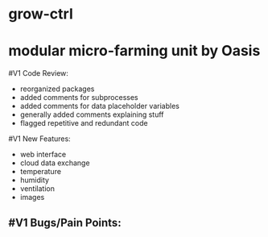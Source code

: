 # grow-ctrl
# modular micro-farming unit by Oasis 

#V1 Code Review:
- reorganized packages
- added comments for subprocesses 
- added comments for data placeholder variables
- generally added comments explaining stuff
- flagged repetitive and redundant code

#V1 New Features:
- web interface
- cloud data exchange
- temperature
- humidity
- ventilation
- images

#V1 Bugs/Pain Points:
- 


